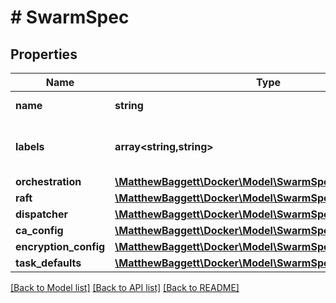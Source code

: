 # # SwarmSpec

## Properties

Name | Type | Description | Notes
------------ | ------------- | ------------- | -------------
**name** | **string** | Name of the swarm. | [optional]
**labels** | **array<string,string>** | User-defined key/value metadata. | [optional]
**orchestration** | [**\MatthewBaggett\Docker\Model\SwarmSpecOrchestration**](SwarmSpecOrchestration.md) |  | [optional]
**raft** | [**\MatthewBaggett\Docker\Model\SwarmSpecRaft**](SwarmSpecRaft.md) |  | [optional]
**dispatcher** | [**\MatthewBaggett\Docker\Model\SwarmSpecDispatcher**](SwarmSpecDispatcher.md) |  | [optional]
**ca_config** | [**\MatthewBaggett\Docker\Model\SwarmSpecCAConfig**](SwarmSpecCAConfig.md) |  | [optional]
**encryption_config** | [**\MatthewBaggett\Docker\Model\SwarmSpecEncryptionConfig**](SwarmSpecEncryptionConfig.md) |  | [optional]
**task_defaults** | [**\MatthewBaggett\Docker\Model\SwarmSpecTaskDefaults**](SwarmSpecTaskDefaults.md) |  | [optional]

[[Back to Model list]](../../README.md#models) [[Back to API list]](../../README.md#endpoints) [[Back to README]](../../README.md)
